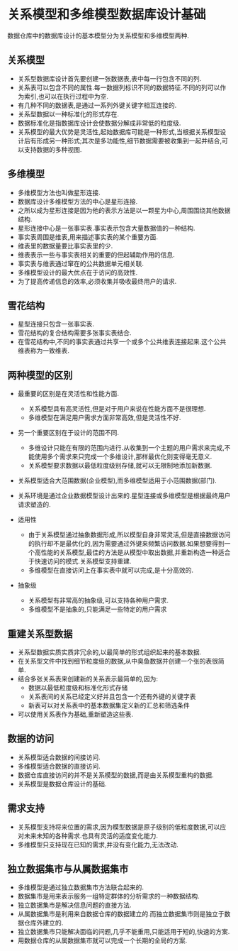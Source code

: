 关系模型和多维模型数据库设计基础
=============
数据仓库中的数据库设计的基本模型分为关系模型和多维模型两种.

关系模型
---------
* 关系型数据库设计首先要创建一张数据表,表中每一行包含不同的列.
* 关系表可以包含不同的属性.每一数据列标识不同的数据特征.不同的列可以作为索引,也可以在执行过程中为空.
* 有几种不同的数据表,是通过一系列外键关键字相互连接的.
* 关系型数据以一种标准化的形式存在.
* 数据标准化是指数据库设计会使数据分解成非常低的粒度级.
* 关系模型的最大优势是灵活性,起始数据库可能是一种形式,当根据关系模型设计后有形成另一种形式;其次是多功能性,细节数据需要被收集到一起并结合,可以支持数据的多种视图.

多维模型
----------
* 多维模型方法也叫做星形连接.
* 数据库设计多维模型方法的中心是星形连接.
* 之所以成为星形连接是因为他的表示方法是以一颗星为中心,周围围绕其他数据结构.
* 星形连接中心是一张事实表.事实表示包含大量数据值的一种结构.
* 事实表周围是维表,用来描述事实表的某个重要方面.
* 维表里的数据量要比事实表里的少.
* 维表表示一些与事实表相关的重要的但起辅助作用的信息.
* 事实表与维表通过窜在的公共数据单元相关联.
* 多维模型设计的最大优点在于访问的高效性.
* 为了提高传递信息的效率,必须收集并吸收最终用户的请求.

雪花结构
---------
* 星型连接只包含一张事实表.
* 雪花结构的复合结构需要多张事实表结合.
* 在雪花结构中,不同的事实表通过共享一个或多个公共维表连接起来.这个公共维表称为一致维表.

两种模型的区别
--------------
* 最重要的区别是在灵活性和性能方面.
	* 关系模型具有高灵活性,但是对于用户来说在性能方面不是很理想.
	* 多维模型在满足用户需求方面非常高效,但是灵活性不好.
* 另一个重要区别在于设计的范围不同.
	* 多维设计只能在有限的范围内进行.从收集到一个主题的用户需求来完成,不能使用多个需求来只完成一个多维设计,那样最优化则变得毫无意义.
	* 关系模型要求数据以最低粒度级别存储,就可以无限制地添加新数据.
* 关系模型适合大范围数据(企业模型),而多维模型适用于小范围数据(部门).
* 关系环境是通过企业数据模型设计出来的.星型连接或多维模型是根据最终用户请求塑造的.
* 适用性
	
	* 由于关系模型通过抽象数据形成,所以模型自身非常灵活,但是直接数据访问的执行却不是最优化的,因为需要通过外键来频繁访问数据.如果想要得到一个高性能的关系模型,最佳的方法是从模型中取出数据,并重新构造一种适合于快速访问的模式.关系模型支持重建.
	* 多维模型在直接访问上在事实表中就可以完成,是十分高效的.
* 抽象级
	* 关系模型有非常高的抽象级,可以支持各种用户需求.
	* 多维模型不是抽象的,只能满足一些特定的用户需求
	
重建关系型数据
-------------
* 关系型数据实质实质非冗余的,以最简单的形式组织起来的基本数据.
* 在关系型文件中找到细节粒度级的数据,从中臭鱼数据并创建一个张的表很简单.
* 结合多张关系表来创建新的关系表示最简单的,因为:
	* 数据以最低粒度级和标准化形式存储
	* 关系表间的关系已经定义好并且包含一个还有外键的关键字表
	* 新表可以对关系表中的基本数据集定义新的汇总和筛选条件
* 可以使用关系表作为基础,重新塑造这些表.

数据的访问
------------
* 关系模型适合数据的间接访问.
* 多维模型适合数据的直接访问.
* 数据仓库直接访问的并不是关系模型的数据,而是由关系模型重构的数据.
* 关系模型是数据仓库设计的基础.

需求支持
------------
* 关系模型支持将来位置的需求,因为模型数据是原子级别的低粒度数据,可以应对未来未知的各种需求.也具有灵活的适度变化能力.
* 多维模型只支持现在已知的需求,并没有变化能力,无法改动.

独立数据集市与从属数据集市
-------------
* 多维模型是通过独立数据集市方法联合起来的.
* 数据集市是用来表示服务一组特定群体的分析需求的一种数据结构.
* 独立数据集市是解决信息问题的直接方法.
* 从属数据集市是利用来自数据仓库的数据建立的.而独立数据集市则是独立于数据仓库外建立的.
* 独立数据集市只能解决面临的问题,几乎不能重用,只能适用于短的,快速的方案.
* 用数据仓库的从属数据集市就可以完成一个长期的全局的方案.

